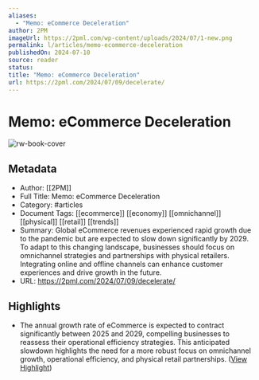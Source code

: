 ```yaml
---
aliases:
  - "Memo: eCommerce Deceleration"
author: 2PM
imageUrl: https://2pml.com/wp-content/uploads/2024/07/1-new.png
permalink: l/articles/memo-ecommerce-deceleration
publishedOn: 2024-07-10
source: reader
status: 
title: "Memo: eCommerce Deceleration"
url: https://2pml.com/2024/07/09/decelerate/
---
```

# Memo: eCommerce Deceleration

![rw-book-cover](https://2pml.com/wp-content/uploads/2024/07/1-new.png)

## Metadata

- Author: [[2PM]]
- Full Title: Memo: eCommerce Deceleration
- Category: #articles
- Document Tags: [[ecommerce]] [[economy]] [[omnichannel]] [[physical]] [[retail]] [[trends]]
- Summary: Global eCommerce revenues experienced rapid growth due to the pandemic but are expected to slow down significantly by 2029. To adapt to this changing landscape, businesses should focus on omnichannel strategies and partnerships with physical retailers. Integrating online and offline channels can enhance customer experiences and drive growth in the future.
- URL: https://2pml.com/2024/07/09/decelerate/

## Highlights

- The annual growth rate of eCommerce is expected to contract significantly between 2025 and 2029, compelling businesses to reassess their operational efficiency strategies. This anticipated slowdown highlights the need for a more robust focus on omnichannel growth, operational efficiency, and physical retail partnerships. ([View Highlight](https://read.readwise.io/read/01j2zx6qzy007rpjfpdkq2vs2m))
